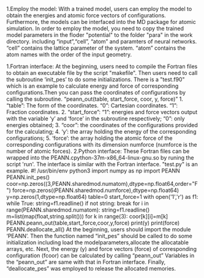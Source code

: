 1.Employ the model:
   With a trained model, users can employ the model to obtain the energies and atomic force vectors of configurations. Furthermore, the models can be interfaced into the MD package for atomic simulation. In order to employ the model, you need to copy the trained model parameters in the floder "potential" to the folder "para" in the work directory.  including “input”,“cell”, “atom” and paramters of neural networks. “cell” contains the lattice parameter of the system. “atom” contains the atom names with the order of the input geometry.

1.Fortran interface:
     At the beginning, users need to compile the Fortran files to obtain an executable file by the script "makefile". Then users need to call the subroutine ‘init_pes’ to do some initializations. There is a "test.f90" which is an example to calculate energy and force of corresponding configurations.Then you can pass the coordinates of configurations by calling the subroutine.
      “peann_out(table, start_force, coor, y, force)”
       1. “table”: The form of the coordinates. “0”: Cartesian coordinates. “1”: Fraction coordinates.
       2. “start_force”: “1”: energies and force vectors output with the variable ‘y’ and ‘force’ in the subroutine respectively; “0”: only energies obtained;
       3. “coor”: the coordinates of the configurations provided for the calculating;
       4. ‘y’: the array holding the energy of the corresponding configurations; 
       5. ‘force’: the array holding the atomic force of the corresponding configurations with its dimension numforce (numforce is the number of atomic forces).
2.Python interface:
  These Fortran files can be wrapped into the PEANN.cpython-37m-x86_64-linux-gnu.so by runing the script 'run'. The interface is similar with the Fortran interface. "test.py" is an example. 
    #! /usr/bin/env python3
    import numpy as np
    import PEANN
    PEANN.init_pes()
    coor=np.zeros((3,PEANN.sharedmod.numatom),dtype=np.float64,order="F")
    force=np.zeros((PEANN.sharedmod.numforce),dtype=np.float64)
    y=np.zeros(1,dtype=np.float64)
    table=0
    start_force=1
    with open('1','r') as f1:
       while True:
          string=f1.readline()
          if not string: break
          for i in range(PEANN.sharedmod.numatom):
             string=f1.readline()
             m=list(map(float,string.split()))
             for k in range(3):
                coor[k][i]=m[k]
                PEANN.peann_out(table,start_force,coor,y,force)
          print(y)
          print(force)
    PEANN.deallocate_all()
  At the beginning, users should import the module ‘PEANN’. Then the function named “init_pes” should be called to do some initialization including load the modelparameters,allocate the allocatable arrays, etc. Next, the energy (y) and force vectors (force) of corresponding configuration (fcoor) can be calculated by calling “peann_out” Variables in the “peann_out” are same with that in Fortran interface. Finally, “deallocate_pes” was employed to release the allocated memories.
